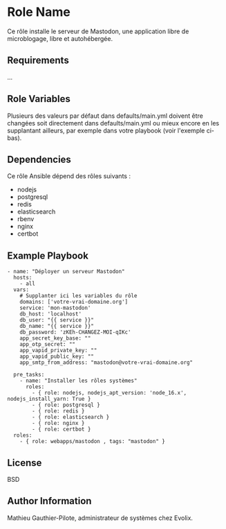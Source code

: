 Role Name
=========

Ce rôle installe le serveur de Mastodon, une application libre de microblogage, libre et autohébergée. 

Requirements
------------

...

Role Variables
--------------

Plusieurs des valeurs par défaut dans defaults/main.yml doivent être changées soit directement dans defaults/main.yml ou mieux encore en les supplantant ailleurs, par exemple dans votre playbook (voir l'exemple ci-bas).

Dependencies
------------

Ce rôle Ansible dépend des rôles suivants :

- nodejs
- postgresql
- redis
- elasticsearch
- rbenv
- nginx
- certbot

Example Playbook
----------------

```
- name: "Déployer un serveur Mastodon"
  hosts: 
    - all
  vars:
    # Supplanter ici les variables du rôle
    domains: ['votre-vrai-domaine.org']
    service: 'mon-mastodon'
    db_host: 'localhost'
    db_user: "{{ service }}"
    db_name: "{{ service }}"
    db_password: 'zKEh-CHANGEZ-MOI-qIKc'
    app_secret_key_base: ""
    app_otp_secret: ""
    app_vapid_private_key: ""
    app_vapid_public_key: ""
    app_smtp_from_address: "mastodon@votre-vrai-domaine.org"

  pre_tasks:
    - name: "Installer les rôles systèmes"
      roles:
        - { role: nodejs, nodejs_apt_version: 'node_16.x', nodejs_install_yarn: True }
        - { role: postgresql }
        - { role: redis }
        - { role: elasticsearch }
        - { role: nginx }
        - { role: certbot }
  roles:
    - { role: webapps/mastodon , tags: "mastodon" }
```

License
-------

BSD

Author Information
------------------

Mathieu Gauthier-Pilote, administrateur de systèmes chez Evolix.
